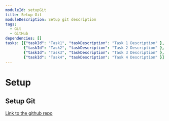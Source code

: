 ```yaml
---
moduleId: setupGit
title: Setup Git
moduleDescription: Setup git description
tags:
  - Git
  - GitHub
dependencies: []
tasks: [{"taskId": "Task1", "taskDescription": "Task 1 Description" }, 
        {"taskId": "Task2", "taskDescription": "Task 2 Description" },
        {"taskId": "Task3", "taskDescription": "Task 3 Description" }, 
        {"taskId": "Task4", "taskDescription": "Task 4 Description" }]
---
```


# Setup 

## Setup Git

[Link to the github repo](https://github.com)
